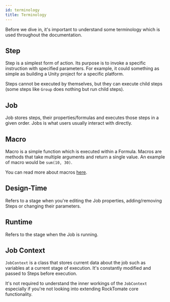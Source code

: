 ```yaml
---
id: terminology
title: Terminology
---
```


Before we dive in, it's important to understand some terminology which is used throughout the documentation.

## Step

Step is a simplest form of action. Its purpose is to invoke a specific instruction with specified parameters. For example, it could something as simple as building a Unity project for a specific platform.

Steps cannot be executed by themselves, but they can execute child steps (some steps like `Group` does nothing but run child steps).

## Job

Job stores steps, their properties/formulas and executes those steps in a given order. Jobs is what users usually interact with directly.

## Macro

Macro is a simple function which is executed within a Formula. Macros are methods that take multiple arguments and return a single value. An example of macro would be `sum(10, 30)`.

You can read more about macros [here](formulas/macros.md).

## Design-Time

Refers to a stage when you're editing the Job properties, adding/removing Steps or changing their parameters.

## Runtime

Refers to the stage when the Job is running.

## Job Context

`JobContext` is a class that stores current data about the job such as variables at a current stage of execution. It's constantly modified and passed to Steps before execution.

It's not required to understand the inner workings of the `JobContext` especially if you're not looking into extending RockTomate core functionality.